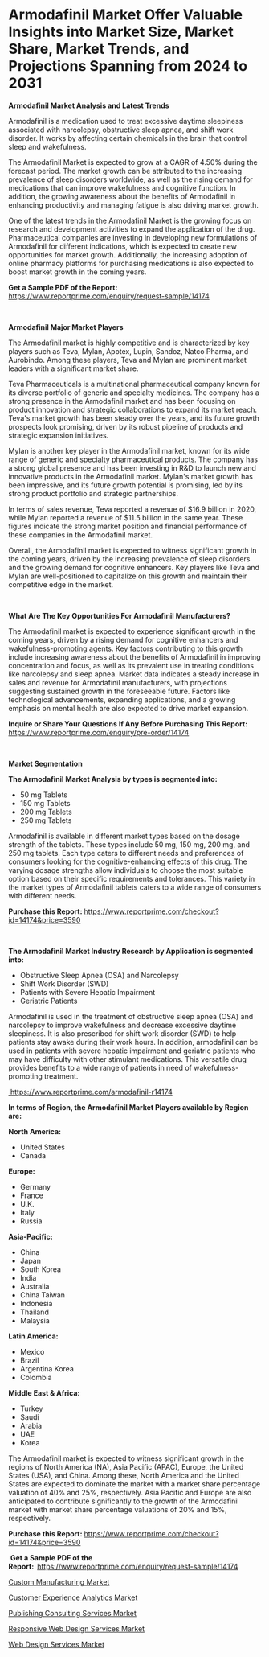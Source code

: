 <p><h1>Armodafinil Market Offer Valuable Insights into Market Size, Market Share, Market Trends, and Projections Spanning from 2024 to 2031</h1></p><p><strong>Armodafinil Market Analysis and Latest Trends</strong></p>
<p><p>Armodafinil is a medication used to treat excessive daytime sleepiness associated with narcolepsy, obstructive sleep apnea, and shift work disorder. It works by affecting certain chemicals in the brain that control sleep and wakefulness.</p><p>The Armodafinil Market is expected to grow at a CAGR of 4.50% during the forecast period. The market growth can be attributed to the increasing prevalence of sleep disorders worldwide, as well as the rising demand for medications that can improve wakefulness and cognitive function. In addition, the growing awareness about the benefits of Armodafinil in enhancing productivity and managing fatigue is also driving market growth.</p><p>One of the latest trends in the Armodafinil Market is the growing focus on research and development activities to expand the application of the drug. Pharmaceutical companies are investing in developing new formulations of Armodafinil for different indications, which is expected to create new opportunities for market growth. Additionally, the increasing adoption of online pharmacy platforms for purchasing medications is also expected to boost market growth in the coming years.</p></p>
<p><strong>Get a Sample PDF of the Report:&nbsp;</strong> <a href="https://www.reportprime.com/enquiry/request-sample/14174">https://www.reportprime.com/enquiry/request-sample/14174</a></p>
<p>&nbsp;</p>
<p><strong>Armodafinil Major Market Players</strong></p>
<p><p>The Armodafinil market is highly competitive and is characterized by key players such as Teva, Mylan, Apotex, Lupin, Sandoz, Natco Pharma, and Aurobindo. Among these players, Teva and Mylan are prominent market leaders with a significant market share.</p><p>Teva Pharmaceuticals is a multinational pharmaceutical company known for its diverse portfolio of generic and specialty medicines. The company has a strong presence in the Armodafinil market and has been focusing on product innovation and strategic collaborations to expand its market reach. Teva's market growth has been steady over the years, and its future growth prospects look promising, driven by its robust pipeline of products and strategic expansion initiatives.</p><p>Mylan is another key player in the Armodafinil market, known for its wide range of generic and specialty pharmaceutical products. The company has a strong global presence and has been investing in R&D to launch new and innovative products in the Armodafinil market. Mylan's market growth has been impressive, and its future growth potential is promising, led by its strong product portfolio and strategic partnerships.</p><p>In terms of sales revenue, Teva reported a revenue of $16.9 billion in 2020, while Mylan reported a revenue of $11.5 billion in the same year. These figures indicate the strong market position and financial performance of these companies in the Armodafinil market.</p><p>Overall, the Armodafinil market is expected to witness significant growth in the coming years, driven by the increasing prevalence of sleep disorders and the growing demand for cognitive enhancers. Key players like Teva and Mylan are well-positioned to capitalize on this growth and maintain their competitive edge in the market.</p></p>
<p>&nbsp;</p>
<p><strong>What Are The Key Opportunities For Armodafinil Manufacturers?</strong></p>
<p><p>The Armodafinil market is expected to experience significant growth in the coming years, driven by a rising demand for cognitive enhancers and wakefulness-promoting agents. Key factors contributing to this growth include increasing awareness about the benefits of Armodafinil in improving concentration and focus, as well as its prevalent use in treating conditions like narcolepsy and sleep apnea. Market data indicates a steady increase in sales and revenue for Armodafinil manufacturers, with projections suggesting sustained growth in the foreseeable future. Factors like technological advancements, expanding applications, and a growing emphasis on mental health are also expected to drive market expansion.</p></p>
<p><strong>Inquire or Share Your Questions If Any Before Purchasing This Report:</strong> <a href="https://www.reportprime.com/enquiry/pre-order/14174">https://www.reportprime.com/enquiry/pre-order/14174</a></p>
<p>&nbsp;</p>
<p><strong>Market Segmentation</strong></p>
<p><strong>The Armodafinil Market Analysis by types is segmented into:</strong></p>
<p><ul><li>50 mg Tablets</li><li>150 mg Tablets</li><li>200 mg Tablets</li><li>250 mg Tablets</li></ul></p>
<p><p>Armodafinil is available in different market types based on the dosage strength of the tablets. These types include 50 mg, 150 mg, 200 mg, and 250 mg tablets. Each type caters to different needs and preferences of consumers looking for the cognitive-enhancing effects of this drug. The varying dosage strengths allow individuals to choose the most suitable option based on their specific requirements and tolerances. This variety in the market types of Armodafinil tablets caters to a wide range of consumers with different needs.</p></p>
<p><strong>Purchase this Report:&nbsp;</strong><a href="https://www.reportprime.com/checkout?id=14174&price=3590">https://www.reportprime.com/checkout?id=14174&price=3590</a></p>
<p>&nbsp;</p>
<p><strong>The Armodafinil Market Industry Research by Application is segmented into:</strong></p>
<p><ul><li>Obstructive Sleep Apnea (OSA) and Narcolepsy</li><li>Shift Work Disorder (SWD)</li><li>Patients with Severe Hepatic Impairment</li><li>Geriatric Patients</li></ul></p>
<p><p>Armodafinil is used in the treatment of obstructive sleep apnea (OSA) and narcolepsy to improve wakefulness and decrease excessive daytime sleepiness. It is also prescribed for shift work disorder (SWD) to help patients stay awake during their work hours. In addition, armodafinil can be used in patients with severe hepatic impairment and geriatric patients who may have difficulty with other stimulant medications. This versatile drug provides benefits to a wide range of patients in need of wakefulness-promoting treatment.</p></p>
<p><a href="https://www.reportprime.com/armodafinil-r14174">&nbsp;https://www.reportprime.com/armodafinil-r14174</a></p>
<p><strong>In terms of Region, the Armodafinil Market Players available by Region are:</strong></p>
<p>
    <p> <strong> North America: </strong>
        <ul>
            <li>United States</li>
            <li>Canada</li>
        </ul>
        </p> 
    <p> <strong> Europe: </strong>
        <ul>
            <li>Germany</li>
            <li>France</li>
            <li>U.K.</li>
            <li>Italy</li>
            <li>Russia</li>
        </ul>
        </p> 
    <p> <strong> Asia-Pacific: </strong>
        <ul>
            <li>China</li>
            <li>Japan</li>
            <li>South Korea</li>
            <li>India</li>
            <li>Australia</li>
            <li>China Taiwan</li>
            <li>Indonesia</li>
            <li>Thailand</li>
            <li>Malaysia</li>
        </ul>
        </p> 
    <p> <strong> Latin America: </strong>
        <ul>
            <li>Mexico</li>
            <li>Brazil</li>
            <li>Argentina Korea</li>
            <li>Colombia</li>
        </ul>
        </p> 
    <p> <strong> Middle East & Africa: </strong>
        <ul>
            <li>Turkey</li>
            <li>Saudi</li>
            <li>Arabia</li>
            <li>UAE</li>
            <li>Korea</li>
        </ul>
    </p>
    </p>
<p><p>The Armodafinil market is expected to witness significant growth in the regions of North America (NA), Asia Pacific (APAC), Europe, the United States (USA), and China. Among these, North America and the United States are expected to dominate the market with a market share percentage valuation of 40% and 25%, respectively. Asia Pacific and Europe are also anticipated to contribute significantly to the growth of the Armodafinil market with market share percentage valuations of 20% and 15%, respectively.</p></p>
<p><strong>Purchase this Report: </strong><a href="https://www.reportprime.com/checkout?id=14174&price=3590">https://www.reportprime.com/checkout?id=14174&price=3590</a></p>
<p>&nbsp;<strong>Get a Sample PDF of the Report:&nbsp;&nbsp;</strong><a href="https://www.reportprime.com/enquiry/request-sample/14174">https://www.reportprime.com/enquiry/request-sample/14174</a></p>
<p><strong></strong></p>
<p><p><a href="https://github.com/vregtldg37/Market-Research-Report-List-2/blob/main/custom-manufacturing-market.md">Custom Manufacturing Market</a></p><p><a href="https://github.com/rslnowrouzi/Market-Research-Report-List-2/blob/main/customer-experience-analytics-market.md">Customer Experience Analytics Market</a></p><p><a href="https://github.com/LiamKanenood/Market-Research-Report-List-2/blob/main/publishing-consulting-services-market.md">Publishing Consulting Services Market</a></p><p><a href="https://github.com/markmellon1/Market-Research-Report-List-1/blob/main/responsive-web-design-services-market.md">Responsive Web Design Services Market</a></p><p><a href="https://github.com/Raeloodard576457/Market-Research-Report-List-1/blob/main/web-design-services-market.md">Web Design Services Market</a></p></p>
